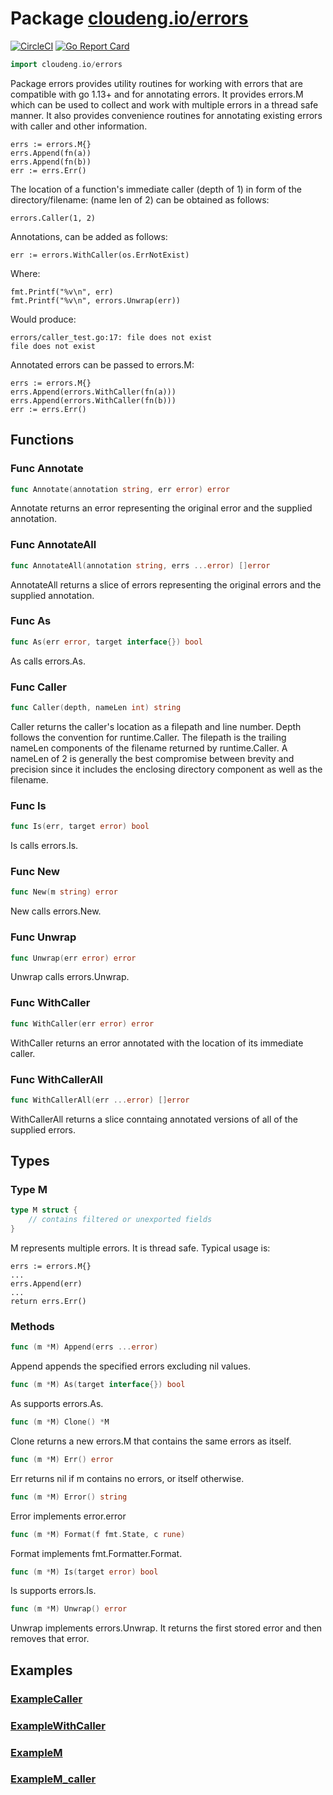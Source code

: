 # Package [cloudeng.io/errors](https://pkg.go.dev/cloudeng.io/errors?tab=doc)
[![CircleCI](https://circleci.com/gh/cloudengio/go.gotools.svg?style=svg)](https://circleci.com/gh/cloudengio/go.gotools) [![Go Report Card](https://goreportcard.com/badge/cloudeng.io/errors)](https://goreportcard.com/report/cloudeng.io/errors)

```go
import cloudeng.io/errors
```

Package errors provides utility routines for working with errors that are
compatible with go 1.13+ and for annotating errors. It provides errors.M
which can be used to collect and work with multiple errors in a thread safe
manner. It also provides convenience routines for annotating existing errors
with caller and other information.

    errs := errors.M{}
    errs.Append(fn(a))
    errs.Append(fn(b))
    err := errs.Err()

The location of a function's immediate caller (depth of 1) in form of the
directory/filename:<line> (name len of 2) can be obtained as follows:

    errors.Caller(1, 2)

Annotations, can be added as follows:

    err := errors.WithCaller(os.ErrNotExist)

Where:

    fmt.Printf("%v\n", err)
    fmt.Printf("%v\n", errors.Unwrap(err))

Would produce:

    errors/caller_test.go:17: file does not exist
    file does not exist

Annotated errors can be passed to errors.M:

    errs := errors.M{}
    errs.Append(errors.WithCaller(fn(a)))
    errs.Append(errors.WithCaller(fn(b)))
    err := errs.Err()

## Functions
### Func Annotate
```go
func Annotate(annotation string, err error) error
```
Annotate returns an error representing the original error and the supplied
annotation.

### Func AnnotateAll
```go
func AnnotateAll(annotation string, errs ...error) []error
```
AnnotateAll returns a slice of errors representing the original errors and
the supplied annotation.

### Func As
```go
func As(err error, target interface{}) bool
```
As calls errors.As.

### Func Caller
```go
func Caller(depth, nameLen int) string
```
Caller returns the caller's location as a filepath and line number. Depth
follows the convention for runtime.Caller. The filepath is the trailing
nameLen components of the filename returned by runtime.Caller. A nameLen of
2 is generally the best compromise between brevity and precision since it
includes the enclosing directory component as well as the filename.

### Func Is
```go
func Is(err, target error) bool
```
Is calls errors.Is.

### Func New
```go
func New(m string) error
```
New calls errors.New.

### Func Unwrap
```go
func Unwrap(err error) error
```
Unwrap calls errors.Unwrap.

### Func WithCaller
```go
func WithCaller(err error) error
```
WithCaller returns an error annotated with the location of its immediate
caller.

### Func WithCallerAll
```go
func WithCallerAll(err ...error) []error
```
WithCallerAll returns a slice conntaing annotated versions of all of the
supplied errors.



## Types
### Type M
```go
type M struct {
	// contains filtered or unexported fields
}
```
M represents multiple errors. It is thread safe. Typical usage is:

    errs := errors.M{}
    ...
    errs.Append(err)
    ...
    return errs.Err()

### Methods

```go
func (m *M) Append(errs ...error)
```
Append appends the specified errors excluding nil values.


```go
func (m *M) As(target interface{}) bool
```
As supports errors.As.


```go
func (m *M) Clone() *M
```
Clone returns a new errors.M that contains the same errors as itself.


```go
func (m *M) Err() error
```
Err returns nil if m contains no errors, or itself otherwise.


```go
func (m *M) Error() string
```
Error implements error.error


```go
func (m *M) Format(f fmt.State, c rune)
```
Format implements fmt.Formatter.Format.


```go
func (m *M) Is(target error) bool
```
Is supports errors.Is.


```go
func (m *M) Unwrap() error
```
Unwrap implements errors.Unwrap. It returns the first stored error and then
removes that error.






## Examples
### [ExampleCaller](https://pkg.go.dev/cloudeng.io/errors?tab=doc#example-Caller)

### [ExampleWithCaller](https://pkg.go.dev/cloudeng.io/errors?tab=doc#example-WithCaller)

### [ExampleM](https://pkg.go.dev/cloudeng.io/errors?tab=doc#example-M)

### [ExampleM_caller](https://pkg.go.dev/cloudeng.io/errors?tab=doc#example-M_caller)




